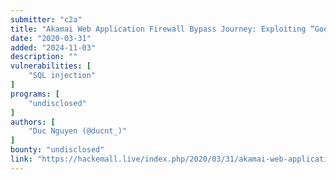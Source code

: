 ```yaml
---
submitter: "c2a"
title: "Akamai Web Application Firewall Bypass Journey: Exploiting “Google BigQuery” SQL Injection Vulnerability"
date: "2020-03-31"
added: "2024-11-03"
description: ""
vulnerabilities: [
    "SQL injection"
]
programs: [
    "undisclosed"
]
authors: [
    "Duc Nguyen (@ducnt_)"
]
bounty: "undisclosed"
link: "https://hackemall.live/index.php/2020/03/31/akamai-web-application-firewall-bypass-journey-exploiting-google-bigquery-sql-injection-vulnerability/"
---
```




